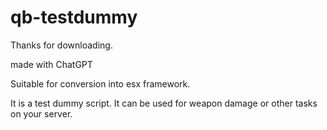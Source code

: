 # qb-testdummy
Thanks for downloading.

made with ChatGPT

Suitable for conversion into esx framework.

It is a test dummy script. It can be used for weapon damage or other tasks on your server.
